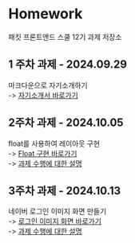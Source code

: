 # Homework

패킷 프론트앤드 스쿨 12기 과제 저장소

## 1 주차 과제 - 2024.09.29

마크다운으로 자기소개하기 <br>
-> [자기소개서 바로가기](./md/about-me.md)

## 2주차 과제 - 2024.10.05

float를 사용하여 레이아웃 구현 <br>
-> [Float 구현 바로가기](./avatars/avatars.html) <br>
-> [과제 수행에 대한 설명](./md/avatars.md)

## 3주차 과제 - 2024.10.13

네이버 로그인 이미지 화면 만들기<br>
-> [로그인 이미지 화면 바로가기](./login/login.html)<br>
-> [과제 수행에 대한 설명](./md/login.md)
